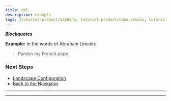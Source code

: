 ```yaml
---
title: del
description: example
tags: [tutorial:product/sapHana, tutorial:product/hana_studio, tutorial>beginner, 123, products:analytics/73554900100700000651/01200314690800000638/01200314690900001216 ]
---
```


***Blockquotes***

  **Example:** 
In the words of Abraham Lincoln:
> Pardon my French
popo

### Next Steps
 
  - [Landscape Configuration](http://go.sap.com/developer/tutorials/ci-best-practices-landscape.html)
  - [Back   to the Navigator](http://go.sap.com/developer/tutorials/ci-best-practices-intro.html)
 
---
---
